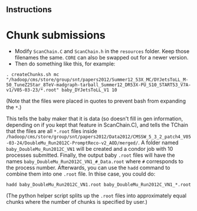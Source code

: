 ## Instructions

# Chunk submissions

* Modify `ScanChain.C` and `ScanChain.h` in the `resources` folder. Keep those filenames the same. `CORE` can also be swapped out for a newer version.
* Then do something like this, for example:
```
. createChunks.sh mc "/hadoop/cms/store/group/snt/papers2012/Summer12_53X_MC/DYJetsToLL_M-50_TuneZ2Star_8TeV-madgraph-tarball_Summer12_DR53X-PU_S10_START53_V7A-v1/V05-03-23/*.root" baby_DYJetsToLL_V1 10
```
(Note that the files were placed in quotes to prevent bash from expanding the `*`.)

This tells the baby maker that it is data (so doesn't fill in gen information,
depending on if you kept that feature in ScanChain.C), and tells the TChain
that the files are all `*.root` files inside
`/hadoop/cms/store/group/snt/papers2012/Data2012/CMSSW_5_3_2_patch4_V05-03-24/DoubleMu_Run2012C-PromptReco-v2_AOD/merged/`.
A folder named `baby_DoubleMu_Run2012C_VN1` will be created and a condor job
with 10 processes submitted. Finally, the output baby `.root` files will have
the names `baby_DoubleMu_Run2012C_VN1_#_Data.root` where `#` corresponds to the
process number. Afterwards, you can use the `hadd` command to combine them into
one `.root` file. In thise case, you could do:
```
hadd baby_DoubleMu_Run2012C_VN1.root baby_DoubleMu_Run2012C_VN1_*.root
```

(The python helper script splits up the `.root` files into approximately equal
chunks where the number of chunks is specified by user.)
